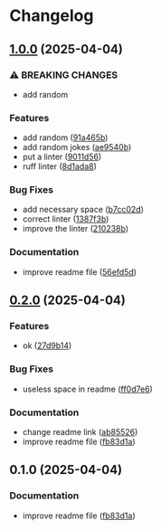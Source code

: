 # Changelog

## [1.0.0](https://github.com/CyrilBosch/cyril-release-please/compare/v0.2.0...v1.0.0) (2025-04-04)


### ⚠ BREAKING CHANGES

* add random

### Features

* add random ([91a465b](https://github.com/CyrilBosch/cyril-release-please/commit/91a465b4bb83c27b0ab5a72f0dd71a714a6ae2ed))
* add random jokes ([ae9540b](https://github.com/CyrilBosch/cyril-release-please/commit/ae9540b652f25e4f3a34fb592b34b7b6aa92fc41))
* put a linter ([9011d56](https://github.com/CyrilBosch/cyril-release-please/commit/9011d56f5c482abb97132b92677a939a53585182))
* ruff linter ([8d1ada8](https://github.com/CyrilBosch/cyril-release-please/commit/8d1ada8ff282e51e3b434ab3fc6cfceeafa68420))


### Bug Fixes

* add necessary space ([b7cc02d](https://github.com/CyrilBosch/cyril-release-please/commit/b7cc02dd480c54d1ab70d519cff50d08b7794e1e))
* correct linter ([1387f3b](https://github.com/CyrilBosch/cyril-release-please/commit/1387f3b54ab99a8fbc5e3f48fe4a30275e7700de))
* improve the linter ([210238b](https://github.com/CyrilBosch/cyril-release-please/commit/210238b82bf65e434b219e4c70bf89abbea1db12))


### Documentation

* improve readme file ([56efd5d](https://github.com/CyrilBosch/cyril-release-please/commit/56efd5d4ee566b3a8c7f5f4917123786e36775d4))

## [0.2.0](https://github.com/CyrilBosch/cyril-release-please/compare/v0.1.0...v0.2.0) (2025-04-04)


### Features

* ok ([27d9b14](https://github.com/CyrilBosch/cyril-release-please/commit/27d9b1423bb4f8fc0e22779b0aa2902b0253ddcd))


### Bug Fixes

* useless space in readme ([ff0d7e6](https://github.com/CyrilBosch/cyril-release-please/commit/ff0d7e6eb7c7752d791bd027e62c654a9e010765))


### Documentation

* change readme link ([ab85526](https://github.com/CyrilBosch/cyril-release-please/commit/ab85526b8fd8c62f85a044e44822667674df2b7b))
* improve readme file ([fb83d1a](https://github.com/CyrilBosch/cyril-release-please/commit/fb83d1ad0b77e18a712205211d8bcd86b59a5eca))

## 0.1.0 (2025-04-04)


### Documentation

* improve readme file ([fb83d1a](https://github.com/CyrilBosch/cyril-release-please/commit/fb83d1ad0b77e18a712205211d8bcd86b59a5eca))
